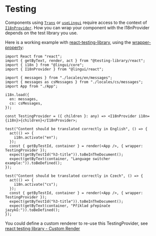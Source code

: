 # Testing

Components using [`Trans`](../ref/react.md#trans) or [`useLingui`](../ref/react.md#uselingui) require access to the context of [`I18nProvider`](../ref/react.md#i18nprovider). How you can wrap your component with the I18nProvider depends on the test library you use.

Here is a working example with [react-testing-library](https://testing-library.com/docs/react-testing-library/intro/), using the [wrapper-property](https://testing-library.com/docs/react-testing-library/api#wrapper):

```tsx title="index.js"
import React from "react";
import { getByText, render, act } from "@testing-library/react";
import { i18n } from "@lingui/core";
import { I18nProvider } from "@lingui/react";

import { messages } from "./locales/en/messages";
import { messages as csMessages } from "./locales/cs/messages";
import App from "./App";

i18n.load({
  en: messages,
  cs: csMessages,
});

const TestingProvider = ({ children }: any) => <I18nProvider i18n={i18n}>{children}</I18nProvider>;

test("Content should be translated correctly in English", () => {
  act(() => {
    i18n.activate("en");
  });
  const { getByTestId, container } = render(<App />, { wrapper: TestingProvider });
  expect(getByTestId("h3-title")).toBeInTheDocument();
  expect(getByText(container, "Language switcher example:")).toBeDefined();
});

test("Content should be translated correctly in Czech", () => {
  act(() => {
    i18n.activate("cs");
  });
  const { getByTestId, container } = render(<App />, { wrapper: TestingProvider });
  expect(getByTestId("h3-title")).toBeInTheDocument();
  expect(getByText(container, "Příklad přepínače jazyků:")).toBeDefined();
});
```

You could define a custom renderer to re-use this TestingProvider, see [react testing library - Custom Render](https://testing-library.com/docs/react-testing-library/setup#custom-render)
